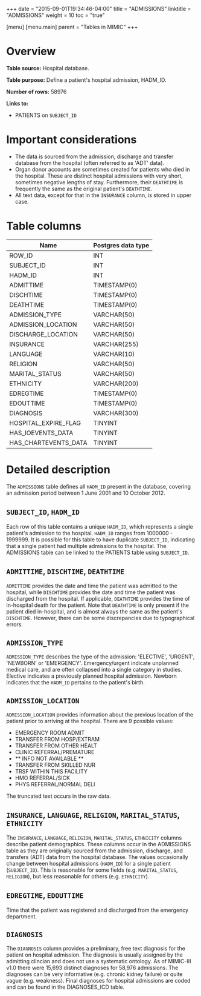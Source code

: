 +++
date = "2015-09-01T19:34:46-04:00"
title = "ADMISSIONS"
linktitle = "ADMISSIONS"
weight = 10
toc = "true"

[menu]
  [menu.main]
    parent = "Tables in MIMIC"
+++

# Overview

**Table source:** Hospital database.

**Table purpose:** Define a patient's hospital admission, HADM\_ID.

**Number of rows:** 58976

**Links to:**

* PATIENTS on `SUBJECT_ID`

# Important considerations

* The data is sourced from the admission, discharge and transfer database from the hospital (often referred to as 'ADT' data).
* Organ donor accounts are sometimes created for patients who died in the hospital. These are distinct hospital admissions with very short, sometimes negative lengths of stay. Furthermore, their `DEATHTIME` is frequently the same as the original patient's `DEATHTIME`.
* All text data, except for that in the `INSURANCE` column, is stored in upper case.

# Table columns

Name | Postgres data type
---- | ----
ROW\_ID | INT
SUBJECT\_ID | INT
HADM\_ID | INT
ADMITTIME | TIMESTAMP(0)
DISCHTIME | TIMESTAMP(0)
DEATHTIME | TIMESTAMP(0)
ADMISSION\_TYPE | VARCHAR(50)
ADMISSION\_LOCATION | VARCHAR(50)
DISCHARGE\_LOCATION | VARCHAR(50)
INSURANCE | VARCHAR(255)
LANGUAGE | VARCHAR(10)
RELIGION | VARCHAR(50)
MARITAL\_STATUS | VARCHAR(50)
ETHNICITY | VARCHAR(200)
EDREGTIME | TIMESTAMP(0)
EDOUTTIME | TIMESTAMP(0)
DIAGNOSIS | VARCHAR(300)
HOSPITAL\_EXPIRE_FLAG | TINYINT
HAS\_IOEVENTS_DATA | TINYINT
HAS\_CHARTEVENTS_DATA | TINYINT

# Detailed description

The `ADMISSIONS` table defines all `HADM_ID` present in the database, covering an admission period between 1 June 2001 and 10 October 2012.

## `SUBJECT_ID`, `HADM_ID`

Each row of this table contains a unique `HADM_ID`, which represents a single patient's admission to the hospital. `HADM_ID` ranges from 1000000 - 1999999. It is possible for this table to have duplicate `SUBJECT_ID`, indicating that a single patient had multiple admissions to the hospital. The ADMISSIONS table can be linked to the PATIENTS table using `SUBJECT_ID`.

## `ADMITTIME`, `DISCHTIME`, `DEATHTIME`

`ADMITTIME` provides the date and time the patient was admitted to the hospital, while `DISCHTIME` provides the date and time the patient was discharged from the hospital. If applicable, `DEATHTIME` provides the time of in-hospital death for the patient. Note that `DEATHTIME` is only present if the patient died in-hospital, and is almost always the same as the patient's `DISCHTIME`. However, there can be some discrepancies due to typographical errors.

## `ADMISSION_TYPE`

`ADMISSION_TYPE` describes the type of the admission: 'ELECTIVE', 'URGENT', 'NEWBORN' or 'EMERGENCY'. Emergency/urgent indicate unplanned medical care, and are often collapsed into a single category in studies. Elective indicates a previously planned hospital admission. Newborn indicates that the `HADM_ID` pertains to the patient's birth.

## `ADMISSION_LOCATION`

`ADMISSION_LOCATION` provides information about the previous location of the patient prior to arriving at the hospital. There are 9 possible values:

* EMERGENCY ROOM ADMIT
* TRANSFER FROM HOSP/EXTRAM
* TRANSFER FROM OTHER HEALT
* CLINIC REFERRAL/PREMATURE
* ** INFO NOT AVAILABLE **
* TRANSFER FROM SKILLED NUR
* TRSF WITHIN THIS FACILITY
* HMO REFERRAL/SICK
* PHYS REFERRAL/NORMAL DELI

The truncated text occurs in the raw data.

## `INSURANCE`, `LANGUAGE`, `RELIGION`, `MARITAL_STATUS`, `ETHNICITY`

The `INSURANCE`, `LANGUAGE`, `RELIGION`, `MARITAL_STATUS`, `ETHNICITY` columns describe patient demographics. These columns occur in the ADMISSIONS table as they are originally sourced from the admission, discharge, and transfers (ADT) data from the hospital database. The values occasionally change between hospital admissions (`HADM_ID`) for a single patient (`SUBJECT_ID`). This is reasonable for some fields (e.g. `MARITAL_STATUS`, `RELIGION`), but less reasonable for others (e.g. `ETHNICITY`).

## `EDREGTIME`, `EDOUTTIME`

Time that the patient was registered and discharged from the emergency department.

## `DIAGNOSIS`

The `DIAGNOSIS` column provides a preliminary, free text diagnosis for the patient on hospital admission. The diagnosis is usually assigned by the admitting clincian and does not use a systematic ontology. As of MIMIC-III v1.0 there were 15,693 distinct diagnoses for 58,976 admissions. The diagnoses can be very informative (e.g. chronic kidney failure) or quite vague (e.g. weakness). Final diagnoses for hospital admissions are coded and can be found in the DIAGNOSES_ICD table.

